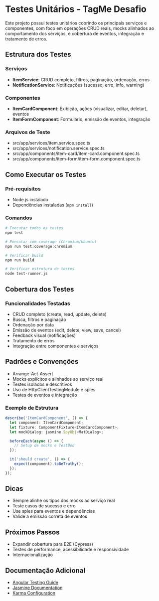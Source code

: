 # Testes Unitários - TagMe Desafio

Este projeto possui testes unitários cobrindo os principais serviços e componentes, com foco em operações CRUD reais, mocks alinhados ao comportamento dos serviços, e cobertura de eventos, integração e tratamento de erros.

## Estrutura dos Testes

### Serviços
- **ItemService**: CRUD completo, filtros, paginação, ordenação, erros
- **NotificationService**: Notificações (sucesso, erro, info, warning)

### Componentes
- **ItemCardComponent**: Exibição, ações (visualizar, editar, deletar), eventos
- **ItemFormComponent**: Formulário, emissão de eventos, integração

### Arquivos de Teste
- src/app/services/item.service.spec.ts
- src/app/services/notification.service.spec.ts
- src/app/components/item-card/item-card.component.spec.ts
- src/app/components/item-form/item-form.component.spec.ts

## Como Executar os Testes

### Pré-requisitos
- Node.js instalado
- Dependências instaladas (`npm install`)

### Comandos
```bash
# Executar todos os testes
npm test

# Executar com coverage (Chromium/Ubuntu)
npm run test:coverage:chromium

# Verificar build
npm run build

# Verificar estrutura de testes
node test-runner.js
```

## Cobertura dos Testes

### Funcionalidades Testadas
- CRUD completo (create, read, update, delete)
- Busca, filtros e paginação
- Ordenação por data
- Emissão de eventos (edit, delete, view, save, cancel)
- Feedback visual (notificações)
- Tratamento de erros
- Integração entre componentes e serviços

## Padrões e Convenções
- Arrange-Act-Assert
- Mocks explícitos e alinhados ao serviço real
- Testes isolados e descritivos
- Uso de HttpClientTestingModule e spies
- Testes de eventos e integração

### Exemplo de Estrutura
```typescript
describe('ItemCardComponent', () => {
  let component: ItemCardComponent;
  let fixture: ComponentFixture<ItemCardComponent>;
  let mockDialog: jasmine.SpyObj<MatDialog>;

  beforeEach(async () => {
    // Setup de mocks e TestBed
  });

  it('should create', () => {
    expect(component).toBeTruthy();
  });
});
```

## Dicas
- Sempre alinhe os tipos dos mocks ao serviço real
- Teste casos de sucesso e erro
- Use spies para eventos e dependências
- Valide a emissão correta de eventos

## Próximos Passos
- Expandir cobertura para E2E (Cypress)
- Testes de performance, acessibilidade e responsividade
- Internacionalização

## Documentação Adicional
- [Angular Testing Guide](https://angular.dev/guide/testing)
- [Jasmine Documentation](https://jasmine.github.io/)
- [Karma Configuration](https://karma-runner.github.io/latest/config/configuration-file.html)
